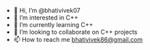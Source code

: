 - 👋 Hi, I’m @bhativivek07
- 👀 I’m interested in C++
- 🌱 I’m currently learning C++
- 💞️ I’m looking to collaborate on C++ projects
- 📫 How to reach me bhativivek86@gmail.com

<!---
bhativivek07/bhativivek07 is a ✨ special ✨ repository because its `README.md` (this file) appears on your GitHub profile.
You can click the Preview link to take a look at your changes.
--->
